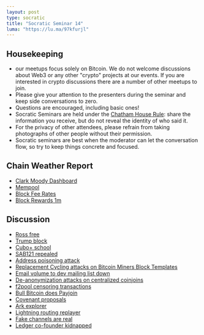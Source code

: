 ```yaml
---
layout: post
type: socratic
title: "Socratic Seminar 14"
luma: "https://lu.ma/97kfurjl"
---
```


Housekeeping
------------

- our meetups focus solely on Bitcoin. We do not welcome discussions about Web3 or any other "crypto" projects at our events. If you are interested in crypto discussions there are a number of other meetups to join.
- Please give your attention to the presenters during the seminar and keep side conversations to zero.
- Questions are encouraged, including basic ones!
- Socratic Seminars are held under the [Chatham House Rule](https://www.chathamhouse.org/about-us/chatham-house-rule): share the information you receive, but do not reveal the identity of who said it.
- For the privacy of other attendees, please refrain from taking photographs of other people without their permission.
- Socratic seminars are best when the moderator can let the conversation flow, so try to keep things concrete and focused.

Chain Weather Report
--------------------

- [Clark Moody Dashboard](https://dashboard.clarkmoody.com/)
- [Mempool](https://mempool.space/graphs/mempool#1m)
- [Block Fee Rates](https://mempool.space/graphs/mining/block-fee-rates#1m)
- [Block Rewards 1m](https://mempool.space/graphs/mining/block-rewards#1m)

Discussion
----------

- [Ross free](https://x.com/Free_Ross/status/1881851923005165704)
- [Trump block](https://mempool.space/block/000000000000000000010c05038d08c742d28a7a248e9d0f94ebe5102f366c8e?audit=false&showDetails=false&view=actual#overview)
- [Cubo+ school](https://x.com/giacomozucco/status/1883527951700181287)
- [SAB121 repealed](https://kpmg.com/us/en/frv/reference-library/2025/sec-rescinds-sab-121.html)
- [Address poisoning attack](https://x.com/mononautical/status/1883802593677435065)
- [Replacement Cycling attacks on Bitcoin Miners Block Templates](https://groups.google.com/g/bitcoindev/c/ZspZzO4sBys)
- [Email volume to dev mailing list down](https://x.com/lopp/status/1874803077288755257?mx=2)
- [De-anonymization attacks on centralized coinjoins](https://groups.google.com/g/bitcoindev/c/CbfbEGozG7c/m/w2B-RRdUCQAJ?pli=1)
- [f2pool censoring transactions](https://x.com/0xb10c/status/1879904229911126101?s=46)
- [Bull Bitcoin does Payjoin](https://www.bullbitcoin.com/blog/bull-bitcoin-wallet-payjoin)
- [Covenant proposals](https://groups.google.com/g/bitcoindev/c/fdxkE1Al4TI)
- [Ark explorer](https://virtual-explorer.pages.dev/)
- [Lightning routing replayer](https://bluematt.bitcoin.ninja/2024/11/22/ln-routing-replay/)
- [Fake channels are real](https://petertodd.org/2025/fake-channels-and-rgb-lightning)
- [Ledger co-founder kidnapped](https://x.com/0xLouisT/status/1882711063306666287)